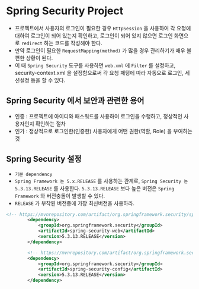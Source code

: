 # Spring Security Project
- 프로젝트에서 사용자의 로그인이 필요한 경우 `HttpSession` 을 사용하여 각 요청에 대하여 로그인이 되어 있는지 확인하고, 로그인이 되어 있지 않으면 로그인 화면으로 `redirect` 하는 코드를 작성해야 한다.
- 만약 로그인이 필요한 `RequestMapping(method)` 가 많을 경우 관리하기가 매우 불편한 상황이 된다.
- 이 때 `Spring Security` 도구를 사용하면 `web.xml` 에 `Filter` 를 설정하고, security-context.xml 을 설정함으로써 각 요청 패텅에 따라 자동으로 로그인, 세션설정 등을 할 수 있다.

## Spring Security 에서 보안과 관련한 용어
- 인증 : 프로젝트에 아이디와 패스워드를 사용하여 로그인을 수행하고, 정상적인 사용자인지 확인하는 절차
- 인가 : 정상적으로 로그인한(인증한) 사용자에게 어떤 권한(역할, Role) 을 부여하는 것

## Spring Security 설정
- `기본 dependency`
- `Spring Framework 는 5.x.RELEASE` 를 사용하는 관계로, `Spring Security 는 5.3.13.RELEASE` 를 사용한다. `5.3.13.RELEASE` 보다 높은 버전은 `Spring Framework` 와 버전충돌이 발생할 수 있다.
- `RELEASE` 가 부착된 버전중에 가장 최신버전을 사용하라.
```xml
<!-- https://mvnrepository.com/artifact/org.springframework.security/spring-security-web -->
		<dependency>
			<groupId>org.springframework.security</groupId>
			<artifactId>spring-security-web</artifactId>
			<version>5.3.13.RELEASE</version>
		</dependency>

		<!-- https://mvnrepository.com/artifact/org.springframework.security/spring-security-config -->
		<dependency>
			<groupId>org.springframework.security</groupId>
			<artifactId>spring-security-config</artifactId>
			<version>5.3.13.RELEASE</version>
		</dependency>
``` 
